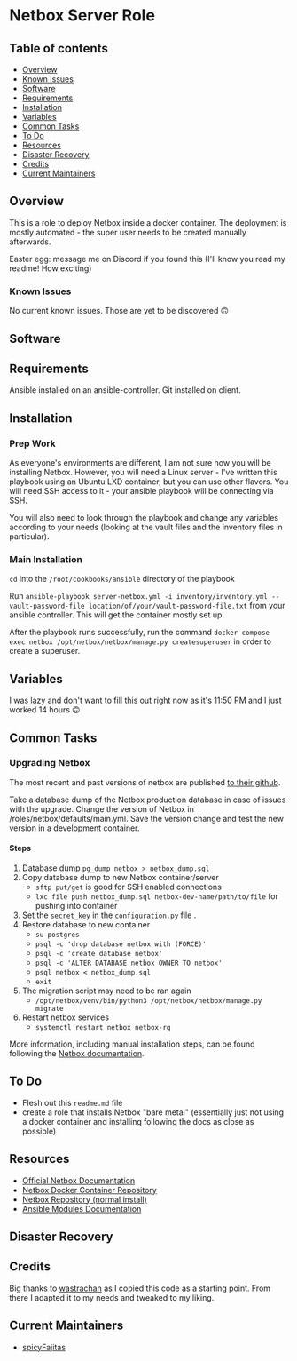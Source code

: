 # Netbox Server Role

## Table of contents

- [Overview](#overview)
- [Known Issues](#known-issues)
- [Software](#software)
- [Requirements](#requirements)
- [Installation](#installation)
- [Variables](#variables)
- [Common Tasks](#common-tasks)
- [To Do](#to-do)
- [Resources](#resources)
- [Disaster Recovery](#disaster-recovery)
- [Credits](#credits)
- [Current Maintainers](#current-maintainers)

## Overview

This is a role to deploy Netbox inside a docker container. The deployment is mostly automated - the super user needs to be created manually afterwards.

Easter egg: message me on Discord if you found this (I'll know you read my readme! How exciting)

### Known Issues

No current known issues. Those are yet to be discovered :upside_down_face:

## Software

## Requirements

Ansible installed on an ansible-controller. Git installed on client.

## Installation

### Prep Work

As everyone's environments are different, I am not sure how you will be installing Netbox. However, you will need a Linux server - I've written this playbook using an Ubuntu LXD container, but you can use other flavors. You will need SSH access to it - your ansible playbook will be connecting via SSH.

You will also need to look through the playbook and change any variables according to your needs (looking at the vault files and the inventory files in particular).

### Main Installation

`cd` into the `/root/cookbooks/ansible` directory of the playbook

Run `ansible-playbook server-netbox.yml -i inventory/inventory.yml --vault-password-file location/of/your/vault-password-file.txt` from your ansible controller. This will get the container mostly set up.

After the playbook runs successfully, run the command `docker compose exec netbox /opt/netbox/netbox/manage.py createsuperuser` in order to create a superuser.

## Variables

I was lazy and don't want to fill this out right now as it's 11:50 PM and I just worked 14 hours :upside_down_face:

## Common Tasks

### Upgrading Netbox

The most recent and past versions of netbox are published [to their github](https://github.com/netbox-community/netbox/releases/).

Take a database dump of the Netbox production database in case of issues with the upgrade. Change the version of Netbox in /roles/netbox/defaults/main.yml. Save the version change and test the new version in a development container.

#### Steps

1. Database dump `pg_dump netbox > netbox_dump.sql`
1. Copy database dump to new Netbox container/server
    - `sftp put/get` is good for SSH enabled connections
    - `lxc file push netbox_dump.sql netbox-dev-name/path/to/file` for pushing into container
1. Set the `secret_key` in the `configuration.py` file .
1. Restore database to new container
    - `su postgres`
    - `psql -c 'drop database netbox with (FORCE)'`
    - `psql -c 'create database netbox'`
    - `psql -c 'ALTER DATABASE netbox OWNER TO netbox'`
    - `psql netbox < netbox_dump.sql`
    - `exit`
1. The migration script may need to be ran again
    - `/opt/netbox/venv/bin/python3 /opt/netbox/netbox/manage.py migrate`
1. Restart netbox services
    - `systemctl restart netbox netbox-rq`

More information, including manual installation steps, can be found following the [Netbox documentation](https://netbox.readthedocs.io/en/stable/installation/upgrading/).

## To Do

- Flesh out this `readme.md` file
- create a role that installs Netbox "bare metal" (essentially just not using a docker container and installing following the docs as close as possible)

## Resources

- [Official Netbox Documentation](https://docs.netbox.dev/en/stable/)
- [Netbox Docker Container Repository](https://github.com/netbox-community/netbox-docker)
- [Netbox Repository (normal install)](https://github.com/netbox-community/netbox)
- [Ansible Modules Documentation](https://docs.ansible.com/ansible/2.9/modules/list_of_all_modules.html)

## Disaster Recovery

## Credits

Big thanks to [wastrachan](https://github.com/wastrachan/ansible-role-netbox-docker) as I copied this code as a starting point. From there I adapted it to my needs and tweaked to my liking.

## Current Maintainers

- [spicyFajitas](https://github.com/spicyFajitas)
